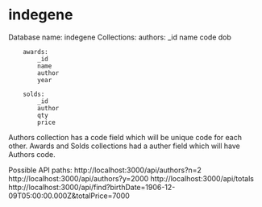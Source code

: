 # indegene

Database name: indegene
Collections:
        authors:
            _id
            name
            code
            dob
           
        awards:
            _id
            name
            author
            year
        
        solds:
            _id
            author
            qty
            price
            
            
            
Authors collection has a code field which will be unique code for each other.
Awards and Solds collections had a auther field which will have Authors code.

Possible API paths:
  http://localhost:3000/api/authors?n=2
  http://localhost:3000/api/authors?y=2000
  http://localhost:3000/api/totals
  http://localhost:3000/api/find?birthDate=1906-12-09T05:00:00.000Z&totalPrice=7000
